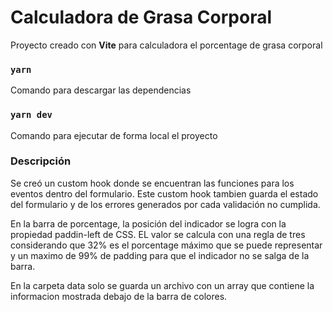 # Calculadora de Grasa Corporal
Proyecto creado con **Vite** para calculadora el porcentage de grasa corporal

### `yarn`
Comando para descargar las dependencias

### `yarn dev`
Comando para ejecutar de forma local el proyecto

### Descripción

Se creó un custom hook donde se encuentran las funciones para los eventos dentro del formulario. Este custom hook tambien guarda el estado del formulario y de los errores generados por cada validación no cumplida.

En la barra de porcentage, la posición del indicador se logra con la propiedad paddin-left de CSS. 
EL valor se calcula con una regla de tres considerando que 32% es el porcentage máximo que se puede representar y un maximo de 99% de padding para que el indicador no se salga de la barra.

En la carpeta data solo se guarda un archivo con un array que contiene la informacion mostrada debajo de la barra de colores.